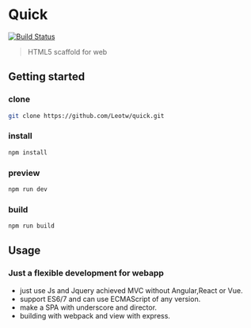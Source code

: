 # Quick
[![Build Status](https://travis-ci.org/Leotw/quick.svg?branch=master)](https://travis-ci.org/Leotw/quick)
>HTML5 scaffold for web
## Getting started

### clone
```bash
git clone https://github.com/Leotw/quick.git
```
### install

```bash
npm install
```
### preview 
```bash
npm run dev
```
### build
```bash
npm run build
```

## Usage
### Just a flexible development for webapp
- just use Js and Jquery achieved MVC without Angular,React or Vue.
- support ES6/7 and can use ECMAScript of any version.
- make a SPA with underscore and director.
- building with webpack and view with express.
